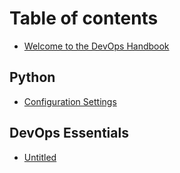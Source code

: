 # Table of contents

* [Welcome to the DevOps Handbook](README.md)

## Python

* [Configuration Settings](python/configuration-settings.md)

## DevOps Essentials

* [Untitled](devops-essentials/untitled.md)

